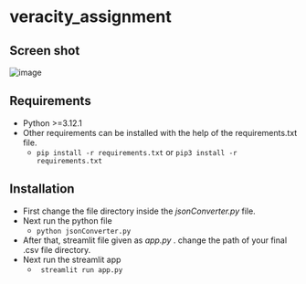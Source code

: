 ﻿# veracity_assignment
## Screen shot
![image](https://github.com/vakeesank99/veracity_assignment/assets/76678677/f96fce22-05a6-4346-bf3c-8ebf2fe03bcd)
## Requirements
- Python >=3.12.1
- Other requirements can be installed with the help of the requirements.txt file.
  - `pip install -r requirements.txt` or `pip3 install -r requirements.txt`
## Installation
- First change the file directory inside the *jsonConverter.py* file.
- Next run the python file
  - ``` python jsonConverter.py ```
- After that, streamlit file given as *app.py* . change the path of your final .csv file directory.
- Next run the streamlit app
  - ``` streamlit run app.py```   
